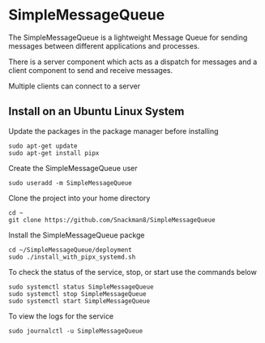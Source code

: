 # SimpleMessageQueue

The SimpleMessageQueue is a lightweight Message Queue for sending messages between different applications and processes.

There is a server component which acts as a dispatch for messages and a client component to send and receive messages.

Multiple clients can connect to a server

## Install on an Ubuntu Linux System
Update the packages in the package manager before installing
```
sudo apt-get update
sudo apt-get install pipx
```

Create the SimpleMessageQueue user
```
sudo useradd -m SimpleMessageQueue
```

Clone the project into your home directory
```
cd ~
git clone https://github.com/Snackman8/SimpleMessageQueue
```

Install the SimpleMessageQueue packge
```
cd ~/SimpleMessageQueue/deployment
sudo ./install_with_pipx_systemd.sh
```

To check the status of the service, stop, or start use the commands below
```
sudo systemctl status SimpleMessageQueue
sudo systemctl stop SimpleMessageQueue
sudo systemctl start SimpleMessageQueue
```

To view the logs for the service
```
sudo journalctl -u SimpleMessageQueue
```

